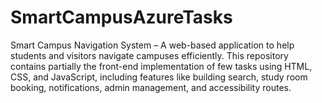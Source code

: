 # SmartCampusAzureTasks
Smart Campus Navigation System – A web-based application to help students and visitors navigate campuses efficiently. This repository contains partially the front-end implementation of few tasks using HTML, CSS, and JavaScript, including features like building search, study room booking, notifications, admin management, and accessibility routes.
